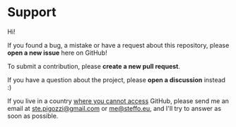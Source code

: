 # Support

Hi!

If you found a bug, a mistake or have a request about this repository, please **open a new issue** here on GitHub!

To submit a contribution, please **create a new pull request**.

If you have a question about the project, please **open a discussion** instead :)

If you live in a country [where you cannot access](https://docs.github.com/en/github/site-policy/github-and-trade-controls) GitHub, please send me an email at [ste.pigozzi@gmail.com](mailto:ste.pigozzi@gmail.com) or [me@steffo.eu](mailto:me@steffo.eu), and I'll try to answer as soon as possible.

